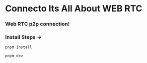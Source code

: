 # Connecto Its All About WEB RTC
### Web RTC p2p connection!

### Install Steps ->

```pnpm install```

```pnpm dev```
